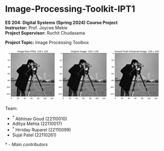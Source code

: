 # Image-Processing-Toolkit-IPT1

**ES 204: Digital Systems (Spring 2024) Course Project** </br>
**Instructor:** Prof. Joycee Mekie</br>
**Project Supervisor:** Ruchit Chudasama</br>

**Project Topic:** Image Processing Toolbox 

![Final Image](Week2/final_image.png)

Team:</br>
- $^{†}$ Abhinav Goud (22110010)</br>
- Aditya Mehta (22110017)</br>
- $^{†}$ Hrriday Ruparel (22110099)</br>
- Sujal Patel (22110261)
  
† - _Main contributors_

